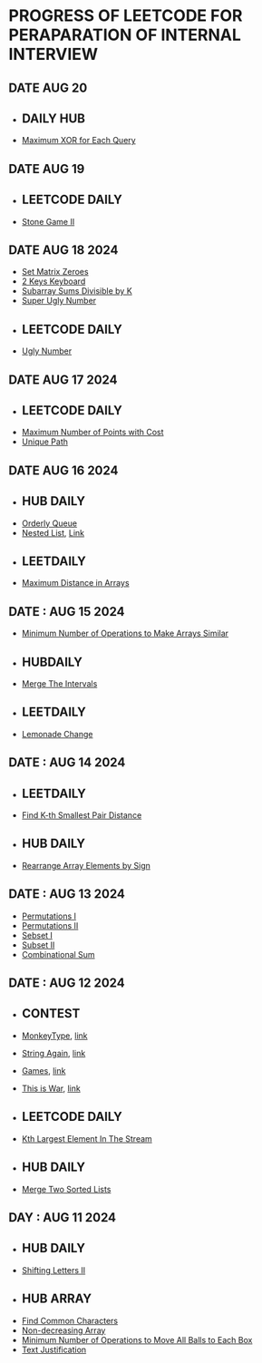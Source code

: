 # PROGRESS OF LEETCODE FOR PERAPARATION OF INTERNAL INTERVIEW
## DATE AUG 20
- ## DAILY HUB
- [Maximum XOR for Each Query
](Maximum_XOR_for_Each_Query.py)

## DATE AUG 19 
- ## LEETCODE DAILY
- [Stone Game II](Stone_Game_II.py)
## DATE AUG 18 2024
- [Set Matrix Zeroes](Set_Matrix_Zeroes.py) 
- [2 Keys Keyboard](2_Keys_Keyboard.py)
- [Subarray Sums Divisible by K](Subarray_Sums_Divisible_by_K.py)
- [Super Ugly Number](Super_Ugly_Number.py)
- ## LEETCODE DAILY
- [Ugly Number](Ugly_Number_II.py)

## DATE AUG 17 2024 
- ## LEETCODE DAILY
- [Maximum Number of Points with Cost](Maximum_Number_of_Points_with_Cost.py)
- [Unique Path](Unique_Paths.py)
## DATE AUG 16 2024
- ## HUB DAILY
- [Orderly Queue](Orderly_Queue.py)
- [Nested List](Nested_list.py), [Link](https://www.hackerrank.com/challenges/nested-list/problem?isFullScreen=true)
- ## LEETDAILY
- [Maximum Distance in Arrays](Maximum_Distance_in_Arrays.pypy)
## DATE : AUG 15 2024
- [Minimum Number of Operations to Make Arrays Similar](Minimum_Number_of_Operations_to_Make_Arrays_Similar.py)
- ## HUBDAILY 
- [Merge The Intervals](Merger_intervals.py)

- ## LEETDAILY
- [Lemonade Change](Lemonade_Change.py)
## DATE : AUG 14 2024
- ## LEETDAILY
- [Find K-th Smallest Pair Distance](Find_K-th_Smallest_Pair_Distance.py)
- ## HUB DAILY
- [Rearrange Array Elements by Sign](Rearrange_Array_Elements_by_Sign.py)
## DATE : AUG 13 2024
- [Permutations I](Permutations_I.py)
- [Permutations II](Permutation_II.py)
- [Sebset I](Subset_I.py)
- [Subset II](Subset_II.py)
- [Combinational Sum](Combinational_Sum.py)
## DATE : AUG 12 2024
- ## CONTEST
- [MonkeyType](A_Monkeytype.py), [link](https://codeforces.com/problemset/problem/1607/A)
- [String Again](B_Strings_again.py), [link](https://codeforces.com/problemset/problem/1689/A)
- [Games](C_Games.py), [link](https://codeforces.com/problemset/problem/1472/d)
- [This is War](D_This_is_war.py), [link](https://codeforces.com/problemset/problem/1490/E)

- ## LEETCODE DAILY
- [Kth Largest Element In The Stream](Kth_Largest_Element_In_The_Stream.py)
- ## HUB DAILY
- [Merge Two Sorted Lists](Merge_Two_Sorted_Lists.py)
## DAY : AUG 11 2024
- ## HUB DAILY
- [Shifting Letters II](Shifting_Letters_II.py)
- ## HUB ARRAY 
- [Find Common Characters](Find_Common_Characters.py)
- [Non-decreasing Array](Non-decreasing_Array.py)
- [Minimum Number of Operations to Move All Balls to Each Box](Minimum_Number_of_Operations_to_Move_All_Balls_to_Each_Box.py)
- [Text Justification](Text_Justification.py)